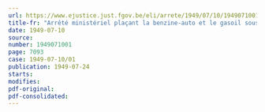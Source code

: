 ```yaml
---
url: https://www.ejustice.just.fgov.be/eli/arrete/1949/07/10/1949071001/justel
title-fr: "Arrêté ministériel plaçant la benzine-auto et le gasoil sous le régime du prix normal"
date: 1949-07-10
source:
number: 1949071001
page: 7093
case: 1949-07-10/01
publication: 1949-07-24
starts:
modifies:
pdf-original:
pdf-consolidated:
---
```


